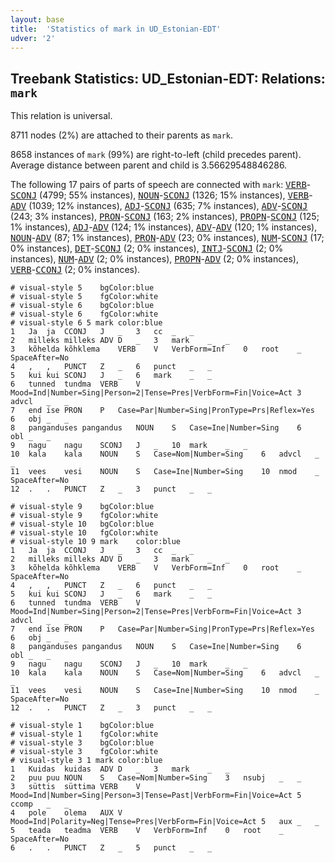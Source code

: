 ```yaml
---
layout: base
title:  'Statistics of mark in UD_Estonian-EDT'
udver: '2'
---
```


## Treebank Statistics: UD_Estonian-EDT: Relations: `mark`

This relation is universal.

8711 nodes (2%) are attached to their parents as `mark`.

8658 instances of `mark` (99%) are right-to-left (child precedes parent).
Average distance between parent and child is 3.56629548846286.

The following 17 pairs of parts of speech are connected with `mark`: <tt><a href="et_edt-pos-VERB.html">VERB</a></tt>-<tt><a href="et_edt-pos-SCONJ.html">SCONJ</a></tt> (4799; 55% instances), <tt><a href="et_edt-pos-NOUN.html">NOUN</a></tt>-<tt><a href="et_edt-pos-SCONJ.html">SCONJ</a></tt> (1326; 15% instances), <tt><a href="et_edt-pos-VERB.html">VERB</a></tt>-<tt><a href="et_edt-pos-ADV.html">ADV</a></tt> (1039; 12% instances), <tt><a href="et_edt-pos-ADJ.html">ADJ</a></tt>-<tt><a href="et_edt-pos-SCONJ.html">SCONJ</a></tt> (635; 7% instances), <tt><a href="et_edt-pos-ADV.html">ADV</a></tt>-<tt><a href="et_edt-pos-SCONJ.html">SCONJ</a></tt> (243; 3% instances), <tt><a href="et_edt-pos-PRON.html">PRON</a></tt>-<tt><a href="et_edt-pos-SCONJ.html">SCONJ</a></tt> (163; 2% instances), <tt><a href="et_edt-pos-PROPN.html">PROPN</a></tt>-<tt><a href="et_edt-pos-SCONJ.html">SCONJ</a></tt> (125; 1% instances), <tt><a href="et_edt-pos-ADJ.html">ADJ</a></tt>-<tt><a href="et_edt-pos-ADV.html">ADV</a></tt> (124; 1% instances), <tt><a href="et_edt-pos-ADV.html">ADV</a></tt>-<tt><a href="et_edt-pos-ADV.html">ADV</a></tt> (120; 1% instances), <tt><a href="et_edt-pos-NOUN.html">NOUN</a></tt>-<tt><a href="et_edt-pos-ADV.html">ADV</a></tt> (87; 1% instances), <tt><a href="et_edt-pos-PRON.html">PRON</a></tt>-<tt><a href="et_edt-pos-ADV.html">ADV</a></tt> (23; 0% instances), <tt><a href="et_edt-pos-NUM.html">NUM</a></tt>-<tt><a href="et_edt-pos-SCONJ.html">SCONJ</a></tt> (17; 0% instances), <tt><a href="et_edt-pos-DET.html">DET</a></tt>-<tt><a href="et_edt-pos-SCONJ.html">SCONJ</a></tt> (2; 0% instances), <tt><a href="et_edt-pos-INTJ.html">INTJ</a></tt>-<tt><a href="et_edt-pos-SCONJ.html">SCONJ</a></tt> (2; 0% instances), <tt><a href="et_edt-pos-NUM.html">NUM</a></tt>-<tt><a href="et_edt-pos-ADV.html">ADV</a></tt> (2; 0% instances), <tt><a href="et_edt-pos-PROPN.html">PROPN</a></tt>-<tt><a href="et_edt-pos-ADV.html">ADV</a></tt> (2; 0% instances), <tt><a href="et_edt-pos-VERB.html">VERB</a></tt>-<tt><a href="et_edt-pos-CCONJ.html">CCONJ</a></tt> (2; 0% instances).


~~~ conllu
# visual-style 5	bgColor:blue
# visual-style 5	fgColor:white
# visual-style 6	bgColor:blue
# visual-style 6	fgColor:white
# visual-style 6 5 mark	color:blue
1	Ja	ja	CCONJ	J	_	3	cc	_	_
2	milleks	milleks	ADV	D	_	3	mark	_	_
3	kõhelda	kõhklema	VERB	V	VerbForm=Inf	0	root	_	SpaceAfter=No
4	,	,	PUNCT	Z	_	6	punct	_	_
5	kui	kui	SCONJ	J	_	6	mark	_	_
6	tunned	tundma	VERB	V	Mood=Ind|Number=Sing|Person=2|Tense=Pres|VerbForm=Fin|Voice=Act	3	advcl	_	_
7	end	ise	PRON	P	Case=Par|Number=Sing|PronType=Prs|Reflex=Yes	6	obj	_	_
8	panganduses	pangandus	NOUN	S	Case=Ine|Number=Sing	6	obl	_	_
9	nagu	nagu	SCONJ	J	_	10	mark	_	_
10	kala	kala	NOUN	S	Case=Nom|Number=Sing	6	advcl	_	_
11	vees	vesi	NOUN	S	Case=Ine|Number=Sing	10	nmod	_	SpaceAfter=No
12	.	.	PUNCT	Z	_	3	punct	_	_

~~~


~~~ conllu
# visual-style 9	bgColor:blue
# visual-style 9	fgColor:white
# visual-style 10	bgColor:blue
# visual-style 10	fgColor:white
# visual-style 10 9 mark	color:blue
1	Ja	ja	CCONJ	J	_	3	cc	_	_
2	milleks	milleks	ADV	D	_	3	mark	_	_
3	kõhelda	kõhklema	VERB	V	VerbForm=Inf	0	root	_	SpaceAfter=No
4	,	,	PUNCT	Z	_	6	punct	_	_
5	kui	kui	SCONJ	J	_	6	mark	_	_
6	tunned	tundma	VERB	V	Mood=Ind|Number=Sing|Person=2|Tense=Pres|VerbForm=Fin|Voice=Act	3	advcl	_	_
7	end	ise	PRON	P	Case=Par|Number=Sing|PronType=Prs|Reflex=Yes	6	obj	_	_
8	panganduses	pangandus	NOUN	S	Case=Ine|Number=Sing	6	obl	_	_
9	nagu	nagu	SCONJ	J	_	10	mark	_	_
10	kala	kala	NOUN	S	Case=Nom|Number=Sing	6	advcl	_	_
11	vees	vesi	NOUN	S	Case=Ine|Number=Sing	10	nmod	_	SpaceAfter=No
12	.	.	PUNCT	Z	_	3	punct	_	_

~~~


~~~ conllu
# visual-style 1	bgColor:blue
# visual-style 1	fgColor:white
# visual-style 3	bgColor:blue
# visual-style 3	fgColor:white
# visual-style 3 1 mark	color:blue
1	Kuidas	kuidas	ADV	D	_	3	mark	_	_
2	puu	puu	NOUN	S	Case=Nom|Number=Sing	3	nsubj	_	_
3	süttis	süttima	VERB	V	Mood=Ind|Number=Sing|Person=3|Tense=Past|VerbForm=Fin|Voice=Act	5	ccomp	_	_
4	pole	olema	AUX	V	Mood=Ind|Polarity=Neg|Tense=Pres|VerbForm=Fin|Voice=Act	5	aux	_	_
5	teada	teadma	VERB	V	VerbForm=Inf	0	root	_	SpaceAfter=No
6	.	.	PUNCT	Z	_	5	punct	_	_

~~~


